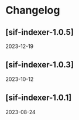 # Changelog

## [sif-indexer-1.0.5]
2023-12-19




## [sif-indexer-1.0.3]
2023-10-12




## [sif-indexer-1.0.1]
2023-08-24




